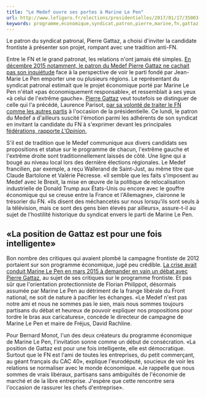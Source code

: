 ```yaml
---
title: "Le Medef ouvre ses portes à Marine Le Pen"
url: http://www.lefigaro.fr/elections/presidentielles/2017/01/17/35003-20170117ARTFIG00170-le-medef-ouvre-ses-portes-a-marine-le-pen.php
keywords: programme,économique,syndicat,patron,pierre,marine,fn,gattaz,portes,ouvre,pen,medef
---
```

Le patron du syndicat patronal, Pierre Gattaz, a choisi d\'inviter la candidate frontiste à présenter son projet, rompant avec une tradition anti-FN.

Entre le FN et le grand patronat, les relations n\'ont jamais été simples. [En décembre 2015 notamment, le patron du Medef Pierre Gattaz ne cachait pas son inquiétude](http://www.lefigaro.fr/conjoncture/2015/12/01/20002-20151201ARTFIG00047-le-president-du-medef-tacle-le-programme-economique-du-front-national.php) face à la perspective de voir le parti fondé par Jean-Marie Le Pen emporter une ou plusieurs régions. Le représentant du syndicat patronal estimait que le projet économique porté par Marine Le Pen n\'était «pas économiquement responsable», et ressemblait à ses yeux «à celui de l\'extrême gauche». [Pierre Gattaz](http://www.lefigaro.fr/politique/le-scan/coulisses/2015/03/26/25006-20150326ARTFIG00308-le-pen-veut-debattre-avec-gattaz-qui-critique-le-programme-absurde-du-fn.php) veut toutefois se distinguer de celle qui l\'a précédé, Laurence Parisot, [par sa volonté de traiter le FN comme les autres partis](http://www.leparisien.fr/politique/la-charge-anti-le-pen-de-parisot-16-09-2011-1610411.php) à l\'occasion de la présidentielle. Ce lundi, le patron du Medef a d\'ailleurs suscité l\'émotion parmi les adhérents de son syndicat en invitant la candidate du FN à s\'exprimer devant les principales [fédérations, rapporte *L\'Opinion*.](http://www.lopinion.fr/edition/economie/medef-l-invitation-marine-pen-pierre-gattaz-provoque-remous-118368)

S\'il est de tradition que le Medef communique aux divers candidats ses propositions et statue sur le programme de chacun, l\'extrême gauche et l\'extrême droite sont traditionnellement laissés de côté. Une ligne qui a bougé au niveau local lors des dernière élections régionales. Le Medef francilien, par exemple, a reçu Wallerand de Saint-Just, au même titre que Claude Bartolone et Valérie Pécresse. «Il semble que les faits s\'imposent au Medef avec le Brexit, la mise en œuvre de la politique de relocalisation industrielle de Donald Trump aux États-Unis ou encore avec le gouffre économique qui se creuse entre la France et l\'Allemagne», claironne le trésorier du FN. «Ils disent des méchancetés sur nous lorsqu\'ils sont seuls à la télévision, mais ce sont des gens bien élevés par ailleurs», assure-t-il au sujet de l\'hostilité historique du syndicat envers le parti de Marine Le Pen.

«La position de Gattaz est pour une fois intelligente»
------------------------------------------------------

Bon nombre des critiques qui avaient plombé la campagne frontiste de 2012 portaient sur son programme économique, jugé peu crédible. [La crise avait conduit Marine Le Pen en mars 2015 à demander en vain un débat avec Pierre Gattaz](http://pierregattaz.fr/post/114675155011/1981-2015-toujours-la-m%C3%AAme-rengaine), au sujet de ses critiques sur le programme frontiste. Et pas sûr que l\'orientation protectionniste de Florian Philippot, désormais assumée par Marine Le Pen au détriment de la frange libérale du Front national, ne soit de nature à pacifier les échanges. «Le Medef n\'est pas notre ami et nous ne sommes pas le sien, mais nous sommes toujours partisans du débat et heureux de pouvoir expliquer nos propositions pour tordre le bras aux caricatures», concède le directeur de campagne de Marine Le Pen et maire de Fréjus, David Rachline.

Pour Bernard Monot, l\'un des deux créateurs du programme économique de Marine Le Pen, l\'invitation sonne comme un début de consécration. «La position de Gattaz est pour une fois intelligente, elle est démocratique. Surtout que le FN est l\'ami de toutes les entreprises, du petit commerçant, au géant français du CAC 40», explique l\'eurodéputé, soucieux de voir les relations se normaliser avec le monde économique. «Je rappelle que nous sommes de vrais libéraux, partisans sans ambiguïtés de l\'économie de marché et de la libre entreprise. J\'espère que cette rencontre sera l\'occasion de rassurer les chefs d\'entreprise».
